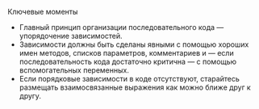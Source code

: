 Ключевые моменты

* Главный принцип организации последовательного кода — упорядочение зависимостей.
* Зависимости должны быть сделаны явными с помощью хороших имен методов, списков параметров, комментариев и — если
  последовательность кода достаточно критична — с помощью вспомогательных переменных.
* Если порядковые зависимости в коде отсутствуют, старайтесь размещать взаимосвязанные выражения как можно ближе друг к
  другу.
